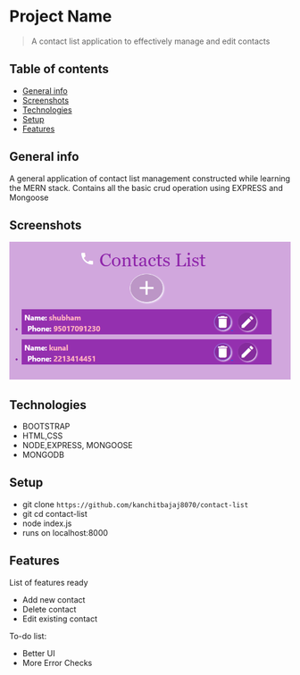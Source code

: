 # Project Name
> A contact list application to effectively manage and edit contacts

## Table of contents
* [General info](#general-info)
* [Screenshots](#screenshots)
* [Technologies](#technologies)
* [Setup](#setup)
* [Features](#features)

## General info
A general application of contact list management constructed while learning the MERN stack.
Contains all the basic crud operation using EXPRESS and Mongoose

## Screenshots
![screenshot](https://github.com/kanchitbajaj8070/contact-list/blob/master/public/screenshot.PNG)

## Technologies
* BOOTSTRAP
* HTML,CSS
* NODE,EXPRESS, MONGOOSE
* MONGODB


## Setup
* git clone `https://github.com/kanchitbajaj8070/contact-list`
* git cd contact-list
* node index.js
* runs on localhost:8000

## Features
List of features ready
* Add new contact
* Delete contact
* Edit existing contact

To-do list:
* Better UI
* More Error Checks 

